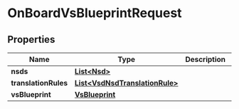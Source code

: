 
# OnBoardVsBlueprintRequest

## Properties
Name | Type | Description | Notes
------------ | ------------- | ------------- | -------------
**nsds** | [**List&lt;Nsd&gt;**](Nsd.md) |  |  [optional]
**translationRules** | [**List&lt;VsdNsdTranslationRule&gt;**](VsdNsdTranslationRule.md) |  |  [optional]
**vsBlueprint** | [**VsBlueprint**](VsBlueprint.md) |  |  [optional]



